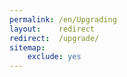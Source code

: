 ```yaml
---
permalink: /en/Upgrading
layout:    redirect
redirect:  /upgrade/
sitemap:
    exclude: yes
---
```

